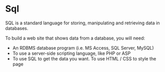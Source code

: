 # Sql
<p> SQL is a standard language for storing, manipulating and retrieving data in databases.</p>
<p> To build a web site that shows data from a database, you will need:</p>
<ul>
<li>An RDBMS database program (i.e. MS Access, SQL Server, MySQL)</li>
<li>To use a server-side scripting language, like PHP or ASP</li>
<li>To use SQL to get the data you want. To use HTML / CSS to style the page</li>
</ul>
